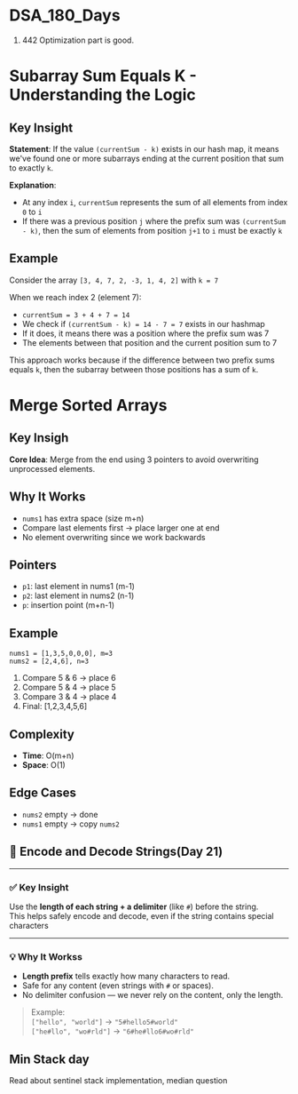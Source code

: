 # DSA_180_Days

1. 442 Optimization part is good.

# Subarray Sum Equals K - Understanding the Logic

## Key Insight

**Statement**: If the value `(currentSum - k)` exists in our hash map, it means we've found one or more subarrays ending at the current position that sum to exactly   `k`.

**Explanation**:
* At any index `i`, `currentSum` represents the sum of all elements from index `0` to `i`
* If there was a previous position `j` where the prefix sum was `(currentSum - k)`, then the sum of elements from position `j+1` to `i` must be exactly `k`

## Example

Consider the array `[3, 4, 7, 2, -3, 1, 4, 2]` with `k = 7`

When we reach index 2 (element 7):
* `currentSum = 3 + 4 + 7 = 14`
* We check if `(currentSum - k) = 14 - 7 = 7` exists in our hashmap
* If it does, it means there was a position where the prefix sum was 7
* The elements between that position and the current position sum to 7

This approach works because if the difference between two prefix sums equals `k`, then the subarray between those positions has a sum of `k`.

# Merge Sorted Arrays

## Key Insigh
**Core Idea**: Merge from the end using 3 pointers to avoid overwriting unprocessed elements.

## Why It Works
* `nums1` has extra space (size m+n)
* Compare last elements first → place larger one at end
* No element overwriting since we work backwards

## Pointers
* `p1`: last element in nums1 (m-1)
* `p2`: last element in nums2 (n-1)
* `p`: insertion point (m+n-1)

## Example
```
nums1 = [1,3,5,0,0,0], m=3  
nums2 = [2,4,6], n=3
```

1. Compare 5 & 6 → place 6
2. Compare 5 & 4 → place 5
3. Compare 3 & 4 → place 4
4. Final: [1,2,3,4,5,6]

## Complexity
* **Time**: O(m+n)
* **Space**: O(1)

## Edge Cases
* `nums2` empty → done
* `nums1` empty → copy `nums2`


## 🔐 Encode and Decode Strings(Day 21)

---

### ✅ Key Insight

Use the **length of each string + a delimiter** (like `#`) before the string.  
This helps safely encode and decode, even if the string contains special characters

---

### 💡 Why It Workss

- **Length prefix** tells exactly how many characters to read.
- Safe for any content (even strings with `#` or spaces).
- No delimiter confusion — we never rely on the content, only the length.

> Example:  
> `["hello", "world"]` → `"5#hello5#world"`  
> `["he#llo", "wo#rld"]` → `"6#he#llo6#wo#rld"`

## Min Stack day
Read about sentinel stack implementation, median question 
